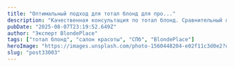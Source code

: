 ```yaml
---
title: "Оптимальный подход для тотал блонд для про..."
description: "Качественная консультация по тотал блонд. Сравнительный обзор лучших вариантов на рынке. Воспользуйтесь профессиональными советами наших специалистов. Эксклюзивн..."
pubDate: "2025-08-07T23:19:52.649Z"
author: "Эксперт BlondePlace"
tags: ["тотал блонд", "салон красоты", "СПб", "BlondePlace"]
heroImage: "https://images.unsplash.com/photo-1560448204-e02f11c3d0e2?q=80&w=800&auto=format&fit=crop"
slug: "post33003"
---
```


